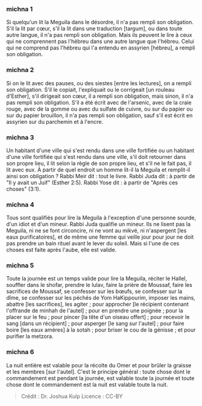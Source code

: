 
### michna 1
Si quelqu'un lit la Meguila dans le désordre, il n'a pas rempli son obligation. S'il la lit par cœur, s'il la lit dans une traduction [targum], ou dans toute autre langue, il n'a pas rempli son obligation. Mais ils peuvent le lire à ceux qui ne comprennent pas l'hébreu dans une autre langue que l'hébreu. Celui qui ne comprend pas l'hébreu qui l'a entendu en assyrien [hébreu], a rempli son obligation.

### michna 2
Si on le lit avec des pauses, ou des siestes [entre les lectures], on a rempli son obligation. S'il le copiait, l'expliquait ou le corrigeait [un rouleau d'Esther], s'il dirigeait son cœur, il a rempli son obligation, mais sinon, il n'a pas rempli son obligation. S'il a été écrit avec de l'arsenic, avec de la craie rouge, avec de la gomme ou avec du sulfate de cuivre, ou sur du papier ou sur du papier brouillon, il n'a pas rempli son obligation, sauf s'il est écrit en assyrien sur du parchemin et à l'encre.

### michna 3
Un habitant d'une ville qui s'est rendu dans une ville fortifiée ou un habitant d'une ville fortifiée qui s'est rendu dans une ville, s'il doit retourner dans son propre lieu, il lit selon la règle de son propre lieu, et s'il ne le fait pas, il lit avec eux. À partir de quel endroit un homme lit-il la Meguila et remplit-il ainsi son obligation ? Rabbi Meir dit : tout le livre. Rabbi Juda dit : à partir de "Il y avait un Juif" (Esther 2:5). Rabbi Yose dit : à partir de "Après ces choses" (3:1).

### michna 4
Tous sont qualifiés pour lire la Meguila à l'exception d'une personne sourde, d'un idiot et d'un mineur. Rabbi Juda qualifie un mineur. Ils ne lisent pas la Meguila, ni ne se font circoncire, ni ne vont au mikvé, ni n'aspergent [les eaux purificatoires], et de même une femme qui veille jour pour jour ne doit pas prendre un bain rituel avant le lever du soleil. Mais si l'une de ces choses est faite après l'aube, elle est valide.

### michna 5
Toute la journée est un temps valide pour lire la Meguila, réciter le Hallel, souffler dans le shofar, prendre le lulav, faire la prière de Moussaf, faire les sacrifices de Moussaf, se confesser sur les bœufs, se confesser sur la dîme, se confesser sur les péchés de Yom HaKippourim, imposer les mains, abattre [les sacrifices], les agiter ; pour approcher [le récipient contenant l'offrande de minhah de l'autel] ; pour en prendre une poignée ; pour la placer sur le feu ; pour pincer [la tête d'un oiseau offert] ; pour recevoir le sang [dans un récipient] ; pour asperger [le sang sur l'autel] ; pour faire boire [les eaux amères] à la sotah ; pour briser le cou de la génisse ; et pour purifier la metzora.

### michna 6
La nuit entière est valable pour la récolte du Omer et pour brûler la graisse et les membres [sur l'autel]. C'est le principe général : toute chose dont le commandement est pendant la journée, est valable toute la journée et toute chose dont le commandement est la nuit est valable toute la nuit.

>Crédit : Dr. Joshua Kulp
>Licence : CC-BY